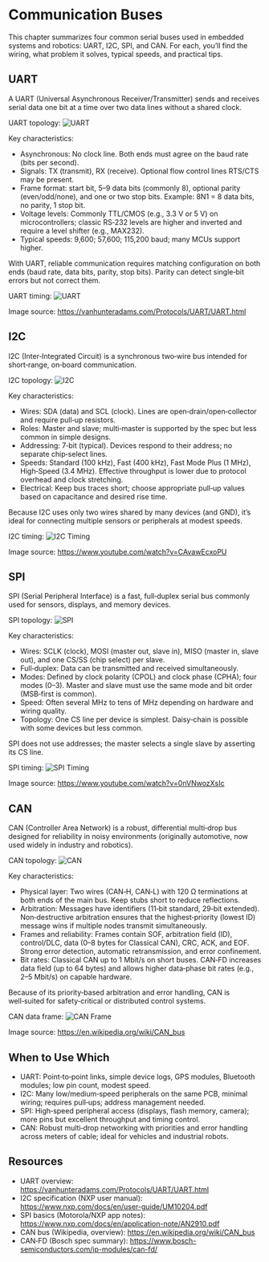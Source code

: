 # Communication Buses

This chapter summarizes four common serial buses used in embedded systems and robotics: UART, I2C, SPI, and CAN. For each, you’ll find the wiring, what problem it solves, typical speeds, and practical tips.

## UART

A UART (Universal Asynchronous Receiver/Transmitter) sends and receives serial data one bit at a time over two data lines without a shared clock.

UART topology:
![UART](../images/uart.png)

Key characteristics:
- Asynchronous: No clock line. Both ends must agree on the baud rate (bits per second).
- Signals: TX (transmit), RX (receive). Optional flow control lines RTS/CTS may be present.
- Frame format: start bit, 5–9 data bits (commonly 8), optional parity (even/odd/none), and one or two stop bits. Example: 8N1 = 8 data bits, no parity, 1 stop bit.
- Voltage levels: Commonly TTL/CMOS (e.g., 3.3 V or 5 V) on microcontrollers; classic RS‑232 levels are higher and inverted and require a level shifter (e.g., MAX232).
- Typical speeds: 9,600; 57,600; 115,200 baud; many MCUs support higher.

With UART, reliable communication requires matching configuration on both ends (baud rate, data bits, parity, stop bits). Parity can detect single‑bit errors but not correct them.

UART timing:
![UART](../images/uart_timing.png)

Image source: https://vanhunteradams.com/Protocols/UART/UART.html

## I2C

I2C (Inter‑Integrated Circuit) is a synchronous two‑wire bus intended for short‑range, on‑board communication.

I2C topology:
![I2C](../images/i2c.png)

Key characteristics:
- Wires: SDA (data) and SCL (clock). Lines are open‑drain/open‑collector and require pull‑up resistors.
- Roles: Master and slave; multi‑master is supported by the spec but less common in simple designs.
- Addressing: 7‑bit (typical). Devices respond to their address; no separate chip‑select lines.
- Speeds: Standard (100 kHz), Fast (400 kHz), Fast Mode Plus (1 MHz), High‑Speed (3.4 MHz). Effective throughput is lower due to protocol overhead and clock stretching.
- Electrical: Keep bus traces short; choose appropriate pull‑up values based on capacitance and desired rise time.

Because I2C uses only two wires shared by many devices (and GND), it’s ideal for connecting multiple sensors or peripherals at modest speeds.

I2C timing:
![I2C Timing](../images/i2c_timing.png)

Image source: https://www.youtube.com/watch?v=CAvawEcxoPU

## SPI

SPI (Serial Peripheral Interface) is a fast, full‑duplex serial bus commonly used for sensors, displays, and memory devices.

SPI topology:
![SPI](../images/spi.png)

Key characteristics:
- Wires: SCLK (clock), MOSI (master out, slave in), MISO (master in, slave out), and one CS/SS (chip select) per slave.
- Full‑duplex: Data can be transmitted and received simultaneously.
- Modes: Defined by clock polarity (CPOL) and clock phase (CPHA); four modes (0–3). Master and slave must use the same mode and bit order (MSB‑first is common).
- Speed: Often several MHz to tens of MHz depending on hardware and wiring quality.
- Topology: One CS line per device is simplest. Daisy‑chain is possible with some devices but less common.

SPI does not use addresses; the master selects a single slave by asserting its CS line.

SPI timing:
![SPI Timing](../images/spi_timing.png)

Image source: https://www.youtube.com/watch?v=0nVNwozXsIc

## CAN

CAN (Controller Area Network) is a robust, differential multi‑drop bus designed for reliability in noisy environments (originally automotive, now used widely in industry and robotics).

CAN topology:
![CAN](../images/can.png)

Key characteristics:
- Physical layer: Two wires (CAN‑H, CAN‑L) with 120 Ω terminations at both ends of the main bus. Keep stubs short to reduce reflections.
- Arbitration: Messages have identifiers (11‑bit standard, 29‑bit extended). Non‑destructive arbitration ensures that the highest‑priority (lowest ID) message wins if multiple nodes transmit simultaneously.
- Frames and reliability: Frames contain SOF, arbitration field (ID), control/DLC, data (0–8 bytes for Classical CAN), CRC, ACK, and EOF. Strong error detection, automatic retransmission, and error confinement.
- Bit rates: Classical CAN up to 1 Mbit/s on short buses. CAN‑FD increases data field (up to 64 bytes) and allows higher data‑phase bit rates (e.g., 2–5 Mbit/s) on capable hardware.

Because of its priority‑based arbitration and error handling, CAN is well‑suited for safety‑critical or distributed control systems.

CAN data frame:
![CAN Frame](../images/can_frame.png)

Image source: https://en.wikipedia.org/wiki/CAN_bus

## When to Use Which
- UART: Point‑to‑point links, simple device logs, GPS modules, Bluetooth modules; low pin count, modest speed.
- I2C: Many low/medium‑speed peripherals on the same PCB, minimal wiring; requires pull‑ups; address management needed.
- SPI: High‑speed peripheral access (displays, flash memory, camera); more pins but excellent throughput and timing control.
- CAN: Robust multi‑drop networking with priorities and error handling across meters of cable; ideal for vehicles and industrial robots.

## Resources
- UART overview: https://vanhunteradams.com/Protocols/UART/UART.html
- I2C specification (NXP user manual): https://www.nxp.com/docs/en/user-guide/UM10204.pdf
- SPI basics (Motorola/NXP app notes): https://www.nxp.com/docs/en/application-note/AN2910.pdf
- CAN bus (Wikipedia, overview): https://en.wikipedia.org/wiki/CAN_bus
- CAN‑FD (Bosch spec summary): https://www.bosch-semiconductors.com/ip-modules/can-fd/
